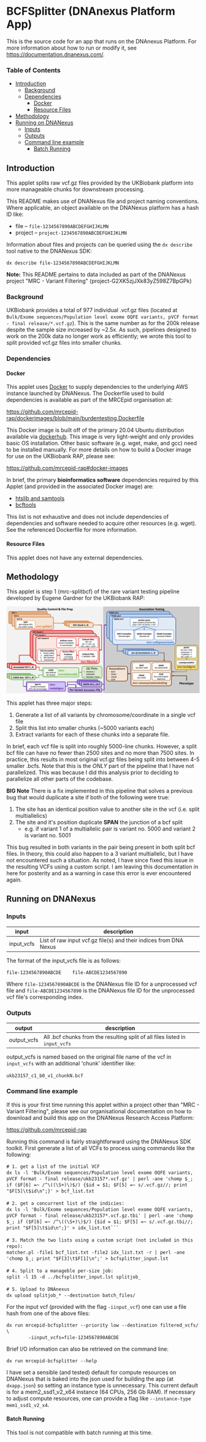 # BCFSplitter (DNAnexus Platform App)

This is the source code for an app that runs on the DNAnexus Platform.
For more information about how to run or modify it, see
https://documentation.dnanexus.com/.

### Table of Contents

- [Introduction](#introduction)
    * [Background](#background)
    * [Dependencies](#dependencies)
        + [Docker](#docker)
        + [Resource Files](#resource-files)
- [Methodology](#methodology)
- [Running on DNANexus](#running-on-dnanexus)
    * [Inputs](#inputs)
    * [Outputs](#outputs)
    * [Command line example](#command-line-example)
        + [Batch Running](#batch-running)

## Introduction

This applet splits raw vcf.gz files provided by the UKBiobank platform into more manageable chunks for downstream 
processing.

This README makes use of DNANexus file and project naming conventions. Where applicable, an object available on the DNANexus
platform has a hash ID like:

* file – `file-1234567890ABCDEFGHIJKLMN`
* project – `project-1234567890ABCDEFGHIJKLMN`

Information about files and projects can be queried using the `dx describe` tool native to the DNANexus SDK:

```shell
dx describe file-1234567890ABCDEFGHIJKLMN
```

**Note:** This README pertains to data included as part of the DNANexus project "MRC - Variant Filtering" (project-G2XK5zjJXk83yZ598Z7BpGPk)

### Background

UKBiobank provides a total of 977 individual .vcf.gz files (located at `Bulk/Exome sequences/Population level exome OQFE variants, pVCF format - final release/*.vcf.gz`).
This is the same number as for the 200k release despite the sample size increased by ~2.5x. As such, pipelines designed to
work on the 200k data no longer work as efficiently; we wrote this tool to split provided vcf.gz files into
smaller chunks.

### Dependencies

#### Docker

This applet uses [Docker](https://www.docker.com/) to supply dependencies to the underlying AWS instance
launched by DNANexus. The Dockerfile used to build dependencies is available as part of the MRCEpid organisation at:

https://github.com/mrcepid-rap/dockerimages/blob/main/burdentesting.Dockerfile

This Docker image is built off of the primary 20.04 Ubuntu distribution available via [dockerhub](https://hub.docker.com/layers/ubuntu/library/ubuntu/20.04/images/sha256-644e9b64bee38964c4d39b8f9f241b894c00d71a932b5a20e1e8ee8e06ca0fbd?context=explore).
This image is very light-weight and only provides basic OS installation. Other basic software (e.g. wget, make, and gcc) need
to be installed manually. For more details on how to build a Docker image for use on the UKBiobank RAP, please see:

https://github.com/mrcepid-rap#docker-images

In brief, the primary **bioinformatics software** dependencies required by this Applet (and provided in the associated Docker image)
are:

* [htslib and samtools](http://www.htslib.org/)
* [bcftools](https://samtools.github.io/bcftools/bcftools.html)

This list is not exhaustive and does not include dependencies of dependencies and software needed
to acquire other resources (e.g. wget). See the referenced Dockerfile for more information.

#### Resource Files

This applet does not have any external dependencies.

## Methodology

This applet is step 1 (mrc-splitbcf) of the rare variant testing pipeline developed by Eugene Gardner for the UKBiobank
RAP:

![](https://github.com/mrcepid-rap/.github/blob/main/images/RAPPipeline.png)

This applet has three major steps:

1. Generate a list of all variants by chromosome/coordinate in a single vcf file
2. Split this list into smaller chunks (~5000 variants each)
3. Extract variants for each of these chunks into a separate file.

In brief, each vcf file is split into roughly 5000-line chunks. However, a split bcf file can have no fewer than 2500 
sites and no more than 7500 sites. In practice, this results in most original vcf.gz files being split into between 4-5 
smaller .bcfs. Note that this is the _ONLY_ part of the pipeline that I have not parallelized. This was because I did 
this analysis prior to deciding to parallelize all other parts of the codebase.

**BIG Note** There is a fix implemented in this pipeline that solves a previous bug that would duplicate a site if both
of the following were true:

1. The site has an identical position value to another site in the vcf (i.e. split multiallelics)
2. The site and it's position duplicate **SPAN** the junction of a bcf split
    * e.g. if variant 1 of a multiallelic pair is variant no. 5000 and variant 2 is variant no. 5001

This bug resulted in both variants in the pair being present in both split bcf files. In theory, this could also 
happen to a 3 variant multiallelic, but I have not encountered such a situation. As noted, I have since fixed this issue 
in the resulting VCFs using a custom script. I am leaving this documentation in here for posterity and as a warning in 
case this error is ever encountered again.

## Running on DNANexus

### Inputs

| input      | description                                                       |
|------------|-------------------------------------------------------------------|
| input_vcfs | List of raw input vcf.gz file(s) and their indices from DNA Nexus |

The format of the input_vcfs file is as follows:

```text
file-1234567890ABCDE    file-ABCDE1234567890
```

Where `file-1234567890ABCDE` is the DNANexus file ID for a unprocessed vcf file and `file-ABCDE1234567890` is the 
DNANexus file ID for the unprocessed vcf file's corresponding index.

### Outputs

| output      | description                                                                  |
|-------------|------------------------------------------------------------------------------|
| output_vcfs | All .bcf chunks from the resulting split of all files listed in `input_vcfs` |

output_vcfs is named based on the original file name of the vcf in `input_vcfs` with an additional 'chunk' identifier 
like:

`ukb23157_c1_b0_v1_chunkN.bcf`

### Command line example

If this is your first time running this applet within a project other than "MRC - Variant Filtering", please see our
organisational documentation on how to download and build this app on the DNANexus Research Access Platform:

https://github.com/mrcepid-rap

Running this command is fairly straightforward using the DNANexus SDK toolkit. First generate a list of all VCFs to process
using commands like the following:

```shell
# 1. get a list of the initial VCF
dx ls -l 'Bulk/Exome sequences/Population level exome OQFE variants, pVCF format - final release/ukb23157*.vcf.gz' | perl -ane 'chomp $_; if ($F[6] =~ /^\((\S+)\)$/) {$id = $1; $F[5] =~ s/.vcf.gz//; print "$F[5]\t$id\n";}' > bcf_list.txt 

# 2. get a concurrent list of the indicies:
dx ls -l 'Bulk/Exome sequences/Population level exome OQFE variants, pVCF format - final release/ukb23157*.vcf.gz.tbi' | perl -ane 'chomp $_; if ($F[6] =~ /^\((\S+)\)$/) {$id = $1; $F[5] =~ s/.vcf.gz.tbi//; print "$F[5]\t$id\n";}' > idx_list.txt```

# 3. Match the two lists using a custom script (not included in this repo):
matcher.pl -file1 bcf_list.txt -file2 idx_list.txt -r | perl -ane 'chomp $_; print "$F[3]\t$F[1]\n";' > bcfsplitter_input.lst

# 4. Split to a manageble per-size job:
split -l 15 -d ../bcfsplitter_input.lst splitjob_

# 5. Upload to DNAnexus
dx upload splitjob_* --destination batch_files/
```

For the input vcf (provided with the flag `-iinput_vcf`) one can use a file hash from one of the above files:

```shell
dx run mrcepid-bcfsplitter --priority low --destination filtered_vcfs/ \ 
        -iinput_vcfs=file-1234567890ABCDE
```

Brief I/O information can also be retrieved on the command line:

```shell
dx run mrcepid-bcfsplitter --help
```

I have set a sensible (and tested) default for compute resources on DNANexus that is baked into the json used for building 
the app (at `dxapp.json`) so setting an instance type is unnecessary. This current default is for a mem2_ssd1_v2_x64 instance
(64 CPUs, 256 Gb RAM). If necessary to adjust compute resources, one can provide a flag like `--instance-type mem1_ssd1_v2_x4`.

#### Batch Running

This tool is not compatible with batch running at this time.

